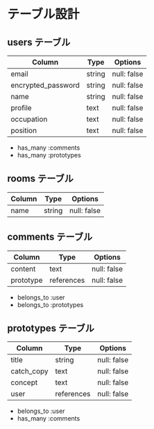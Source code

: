 # テーブル設計

## users テーブル

| Column             | Type   | Options     |
| ------------------ | ------ | ----------- |
| email              | string | null: false |
| encrypted_password | string | null: false |
| name               | string | null: false |
| profile            | text   | null: false |
| occupation         | text   | null: false |
| position           | text   | null: false |

- has_many :comments
- has_many :prototypes



## rooms テーブル

| Column | Type   | Options     |
| ------ | ------ | ----------- |
| name   | string | null: false |

## comments テーブル

| Column   | Type       | Options                        |
| ---------| ---------- | ------------------------------ |
| content  | text       | null: false                    |
| prototype| references | null: false|                   |

- belongs_to :user
- belongs_to :prototypes

## prototypes テーブル

| Column       | Type       | Options                        |
| ------------ | ---------- | ------------------------------ |
| title        | string     | null: false                    |
| catch_copy   | text       | null: false                    |
| concept      | text       | null: false                    |
| user         | references | null: false                    |

- belongs_to :user
- has_many :comments